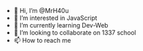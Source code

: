 - 👋 Hi, I’m @MrH40u
- 👀 I’m interested in JavaScript
- 🌱 I’m currently learning Dev-Web
- 💞️ I’m looking to collaborate on 1337 school
- 📫 How to reach me

<!---
MrH40u/MrH40u is a ✨ special ✨ repository because its `README.md` (this file) appears on your GitHub profile.
You can click the Preview link to take a look at your changes.
--->
